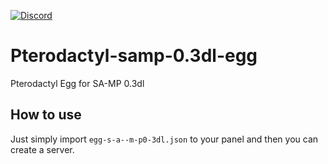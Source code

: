 [![Discord](https://img.shields.io/discord/906557740107829260)](https://discord.gg/gAyX37nemj)
# Pterodactyl-samp-0.3dl-egg
Pterodactyl Egg for SA-MP 0.3dl

## How to use 

 Just simply import `egg-s-a--m-p0-3dl.json` to your panel and then you can create a server.
